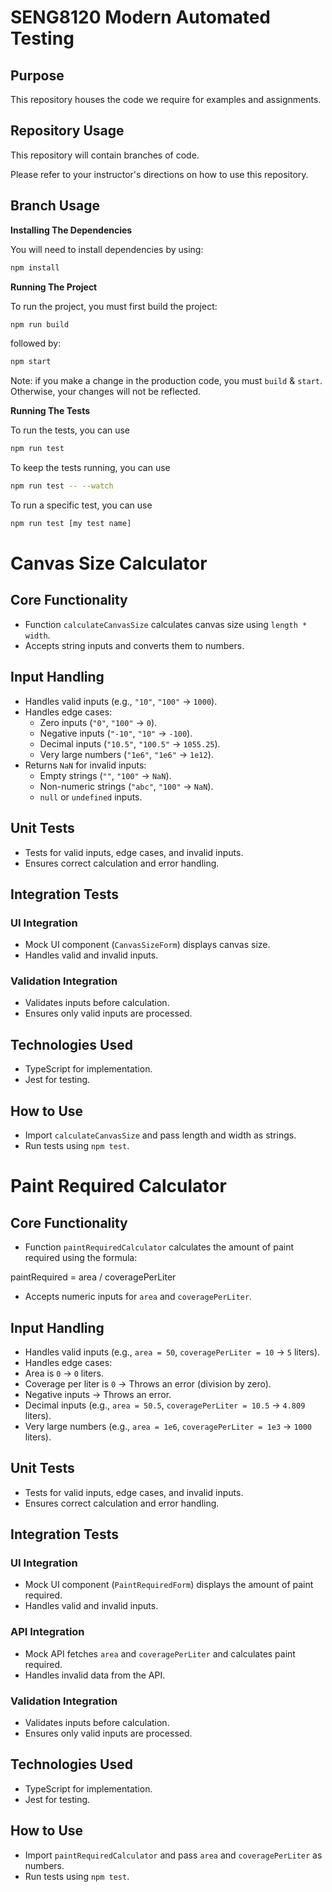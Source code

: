 # SENG8120 Modern Automated Testing 

## Purpose

This repository houses the code we require for examples and assignments.

## Repository Usage

This repository will contain branches of code.

Please refer to your instructor's directions on how to use this repository.

## Branch Usage

**Installing The Dependencies**

You will need to install dependencies by using:

```bash
npm install
```

**Running The Project**

To run the project, you must first build the project:

```bash
npm run build
```

followed by:

```bash
npm start
```

Note:  if you make a change in the production code, you must `build` & `start`.
Otherwise, your changes will not be reflected.

**Running The Tests**

To run the tests, you can use

```bash
npm run test
```

To keep the tests running, you can use

```bash
npm run test -- --watch
```

To run a specific test, you can use

```bash
npm run test [my test name]
```
# Canvas Size Calculator

## Core Functionality

- Function `calculateCanvasSize` calculates canvas size using `length * width`.
- Accepts string inputs and converts them to numbers.

## Input Handling

- Handles valid inputs (e.g., `"10"`, `"100"` → `1000`).
- Handles edge cases:
  - Zero inputs (`"0"`, `"100"` → `0`).
  - Negative inputs (`"-10"`, `"10"` → `-100`).
  - Decimal inputs (`"10.5"`, `"100.5"` → `1055.25`).
  - Very large numbers (`"1e6"`, `"1e6"` → `1e12`).
- Returns `NaN` for invalid inputs:
  - Empty strings (`""`, `"100"` → `NaN`).
  - Non-numeric strings (`"abc"`, `"100"` → `NaN`).
  - `null` or `undefined` inputs.

## Unit Tests

- Tests for valid inputs, edge cases, and invalid inputs.
- Ensures correct calculation and error handling.

## Integration Tests

### UI Integration

- Mock UI component (`CanvasSizeForm`) displays canvas size.
- Handles valid and invalid inputs.

### Validation Integration

- Validates inputs before calculation.
- Ensures only valid inputs are processed.

## Technologies Used

- TypeScript for implementation.
- Jest for testing.

## How to Use

- Import `calculateCanvasSize` and pass length and width as strings.
- Run tests using `npm test`.

# Paint Required Calculator

## Core Functionality

- Function `paintRequiredCalculator` calculates the amount of paint required using the formula:

paintRequired = area / coveragePerLiter

- Accepts numeric inputs for `area` and `coveragePerLiter`.

## Input Handling

- Handles valid inputs (e.g., `area = 50`, `coveragePerLiter = 10` → `5` liters).
- Handles edge cases:
- Area is `0` → `0` liters.
- Coverage per liter is `0` → Throws an error (division by zero).
- Negative inputs → Throws an error.
- Decimal inputs (e.g., `area = 50.5`, `coveragePerLiter = 10.5` → `4.809` liters).
- Very large numbers (e.g., `area = 1e6`, `coveragePerLiter = 1e3` → `1000` liters).

## Unit Tests

- Tests for valid inputs, edge cases, and invalid inputs.
- Ensures correct calculation and error handling.

## Integration Tests

### UI Integration

- Mock UI component (`PaintRequiredForm`) displays the amount of paint required.
- Handles valid and invalid inputs.

### API Integration

- Mock API fetches `area` and `coveragePerLiter` and calculates paint required.
- Handles invalid data from the API.

### Validation Integration

- Validates inputs before calculation.
- Ensures only valid inputs are processed.

## Technologies Used

- TypeScript for implementation.
- Jest for testing.

## How to Use

- Import `paintRequiredCalculator` and pass `area` and `coveragePerLiter` as numbers.
- Run tests using `npm test`.
